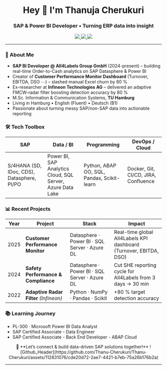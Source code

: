 <h1 align="center">Hey 👋 I'm Thanuja Cherukuri</h1>
<h3 align="center">SAP & Power BI Developer • Turning ERP data into insight</h3>

<p align="center">
  <a href="mailto:thanujacherukuri111@gmail.com">
    <img src="https://img.shields.io/badge/Email-D14836?style=for-the-badge&logo=gmail&logoColor=white"/>
  </a>
  <a href="https://www.linkedin.com/in/thanuja-c/">
    <img src="https://img.shields.io/badge/LinkedIn-0A66C2?style=for-the-badge&logo=linkedin&logoColor=white"/>
  </a>
  <a href="https://github.com/Cherukuri-Thanu">
    <img src="https://img.shields.io/github/followers/Cherukuri-Thanu?style=for-the-badge&label=Follow&logo=github"/>
  </a>
</p>

---

### 🚀 About Me
- **SAP BI Developer @ All4Labels Group GmbH** (2024-present) – building real-time Order-to-Cash analytics on SAP Datasphere & Power BI  
- Creator of **Customer Performance Monitor Dashboard** (Turnover, EBITDA, DSO ⋯) – slashed manual Excel churn by 80 %  
- Ex-researcher at **Infineon Technologies AG** – delivered an adaptive FMCW-radar filter boosting detection accuracy by 80 %  
- M.Sc. Information & Communication Systems, **TU Hamburg**  
- Living in Hamburg • English (Fluent) • Deutsch (B1)  
- Passionate about turning messy SAP/non-SAP data into actionable reporting

### 🛠️ Tech Toolbox
| SAP | Data / BI | Programming | DevOps / Cloud |
|-----|-----------|-------------|----------------|
| S/4HANA (SD, IDoc, CDS), Datasphere, PI/PO | Power BI, SAP Analytics Cloud, SQL Server, Azure Data Lake | Python, ABAP OO, SQL, Pandas, Scikit-learn | Docker, Git, CI/CD, JIRA, Confluence |

### 📊 Recent Projects
| Year | Project | Stack | Impact |
|------|---------|-------|--------|
| 2025 | **Customer Performance Monitor** | Datasphere · Power BI · SQL Server · Azure DL | Real-time global All4Labels KPI dashboard (Turnover, EBITDA, DSO) |
| 2024 | **Safety Performance & Compliance** | Datasphere · Power BI · SQL Server · Azure DL | Cut SHE reporting cycle for All4Labels from 3 days → 30 min |
| 2022 | **Adaptive Radar Filter** *(Infineon)* | Python · NumPy · Pandas · Scikit | +80 % target detection accuracy |

### 📚 Learning Journey
- PL-300 · Microsoft Power BI Data Analyst  
- SAP Certified Associate - Data Engineer
- SAP Certified Associate - Back End Developer - ABAP Cloud

<div align="center">
💬 **Let’s connect & build data-driven SAP solutions together!**
![Github_Header](https://github.com/Thanu-Cherukuri/Thanu-Cherukuri/assets/112831076/cde20d72-2ae7-4421-b7eb-75a26b176b2a)

---

